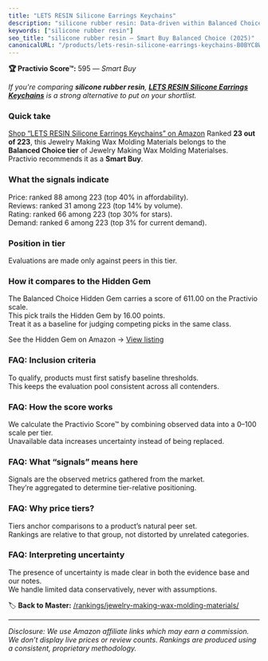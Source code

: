 ```yaml
---
title: "LETS RESIN Silicone Earrings Keychains"
description: "silicone rubber resin: Data-driven within Balanced Choice ranking using the Practivio Score™. Positioned by quality, value, demand, findability, momentum."
keywords: ["silicone rubber resin"]
seo_title: "silicone rubber resin — Smart Buy Balanced Choice (2025)"
canonicalURL: "/products/lets-resin-silicone-earrings-keychains-B0BYC8W7ZV/"
---
```


**🏆 Practivio Score™:** 595 — _Smart Buy_


*If you're comparing **silicone rubber resin**, **[LETS RESIN Silicone Earrings Keychains](https://www.amazon.com/dp/B0BYC8W7ZV?tag=practivio-20)** is a strong alternative to put on your shortlist.*
### Quick take
[Shop “LETS RESIN Silicone Earrings Keychains” on Amazon](https://www.amazon.com/dp/B0BYC8W7ZV?tag=practivio-20)
Ranked **23 out of 223**, this Jewelry Making Wax Molding Materials belongs to the **Balanced Choice tier** of Jewelry Making Wax Molding Materialses.  
Practivio recommends it as a **Smart Buy**.

### What the signals indicate
Price: ranked 88 among 223 (top 40% in affordability).  
Reviews: ranked 31 among 223 (top 14% by volume).  
Rating: ranked 66 among 223 (top 30% for stars).  
Demand: ranked 6 among 223 (top 3% for current demand).

### Position in tier
Evaluations are made only against peers in this tier.

### How it compares to the Hidden Gem
The Balanced Choice Hidden Gem carries a score of 611.00 on the Practivio scale.  
This pick trails the Hidden Gem by 16.00 points.  
Treat it as a baseline for judging competing picks in the same class.  

See the Hidden Gem on Amazon → [View listing](https://www.amazon.com/dp/B07RRPM7YS?tag=practivio-20)

### FAQ: Inclusion criteria
To qualify, products must first satisfy baseline thresholds.  
This keeps the evaluation pool consistent across all contenders.

### FAQ: How the score works
We calculate the Practivio Score™ by combining observed data into a 0–100 scale per tier.  
Unavailable data increases uncertainty instead of being replaced.

### FAQ: What “signals” means here
Signals are the observed metrics gathered from the market.  
They’re aggregated to determine tier-relative positioning.

### FAQ: Why price tiers?
Tiers anchor comparisons to a product’s natural peer set.  
Rankings are relative to that group, not distorted by unrelated categories.

### FAQ: Interpreting uncertainty
The presence of uncertainty is made clear in both the evidence base and our notes.  
We handle limited data conservatively, never with assumptions.


🏷️ **Back to Master:** [/rankings/jewelry-making-wax-molding-materials/](/rankings/jewelry-making-wax-molding-materials/)

---
_Disclosure: We use Amazon affiliate links which may earn a commission. We don’t display live prices or review counts. Rankings are produced using a consistent, proprietary methodology._
